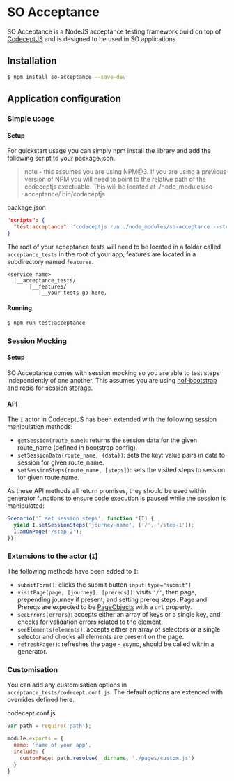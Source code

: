 # SO Acceptance

SO Acceptance is a NodeJS acceptance testing framework build on top of [CodeceptJS](https://github.com/Codeception/CodeceptJS) and is designed to be used in SO applications

## Installation

```bash
$ npm install so-acceptance --save-dev
```

## Application configuration

### Simple usage

#### Setup

For quickstart usage you can simply npm install the library and add the following script to your package.json.
> note - this assumes you are using NPM@3. If you are using a previous version of NPM you will need to point to the relative path of the codeceptjs exectuable. This will be located at ./node_modules/so-acceptance/.bin/codeceptjs

package.json
```json
"scripts": {
  "test:acceptance": "codeceptjs run ./node_modules/so-acceptance --steps"
}
```

The root of your acceptance tests will need to be located in a folder called `acceptance_tests` in the root of your app, features are located in a subdirectory named `features`.

```
<service name>
  |__acceptance_tests/
       |__features/
          |__your tests go here.
```

#### Running

```bash
$ npm run test:acceptance
```

### Session Mocking

#### Setup

SO Acceptance comes with session mocking so you are able to test steps independently of one another. This assumes you are using  [hof-bootstrap](https://github.com/UKHomeOffice/hof-bootstrap/) and redis for session storage.

#### API

The `I` actor in CodeceptJS has been extended with the following session manipulation methods:

* `getSession(route_name)`: returns the session data for the given route_name (defined in bootstrap config).
* `setSessionData(route_name, {data})`: sets the key: value pairs in data to session for given route_name.
* `setSessionSteps(route_name, [steps])`: sets the visited steps to session for given route name.

As these API methods all return promises, they should be used within generator functions to ensure code execution is paused while the session is manipulated:

```js
Scenario('I set session steps', function *(I) {
  yield I.setSessionSteps('journey-name', ['/', '/step-1']);
  I.amOnPage('/step-2');
});
```

### Extensions to the actor (`I`)

The following methods have been added to `I`:

* `submitForm()`: clicks the submit button `input[type="submit"]`
* `visitPage(page, [journey], [prereqs])`: visits `'/'`, then page, prepending journey if present, and setting prereq steps. Page and Prereqs are expected to be [PageObjects](https://github.com/Codeception/CodeceptJS/blob/master/docs/pageobjects.md) with a `url` property.
* `seeErrors(errors)`: accepts either an array of keys or a single key, and checks for validation errors related to the element.
* `seeElements(elements)`: accepts either an array of selectors or a single selector and checks all elements are present on the page.
* `refreshPage()`: refreshes the page - async, should be called within a generator.

### Customisation

You can add any customisation options in `acceptance_tests/codecept.conf.js`. The default options are extended with overrides defined here.

codecept.conf.js
```js
var path = require('path');

module.exports = {
  name: 'name of your app',
  include: {
    customPage: path.resolve(__dirname, './pages/custom.js')
  }
}
```
